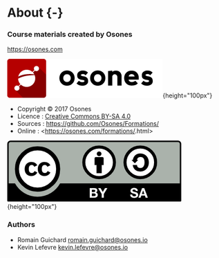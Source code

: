 # About  {-}

### Course materials created by Osones

<https://osones.com>

![](images/logo-osones.png){height="100px"}

- Copyright © 2017 Osones
- Licence : [Creative Commons BY-SA 4.0](https://creativecommons.org/licenses/by-sa/4.0/deed.fr)
- Sources : <https://github.com/Osones/Formations/>
- Online : <https://osones.com/formations/<nom du cours>.html>

![](images/licence.png){height="100px"}

### Authors

- Romain Guichard <romain.guichard@osones.io>
- Kevin Lefevre <kevin.lefevre@osones.io>

